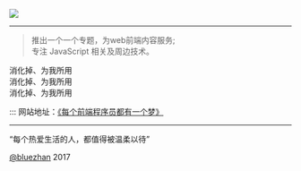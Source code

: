 
![](https://github.com/bluezhan/weeky/raw/master/images/logo.png)

----------------

> 推出一个一个专题，为web前端内容服务;     
> 专注 JavaScript 相关及周边技术。         

消化掉、为我所用  
消化掉、为我所用  
消化掉、为我所用  

::: 网站地址：[《每个前端程序员都有一个梦》](http://bluezhan.me/technology-topic/#/)      

----------------

“每个热爱生活的人，都值得被温柔以待”    

[@bluezhan](http://bluezhan.me)  2017  

